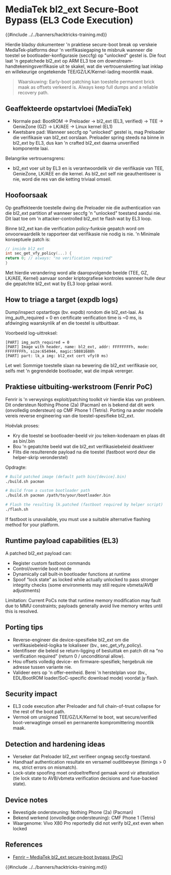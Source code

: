# MediaTek bl2_ext Secure-Boot Bypass (EL3 Code Execution)

{{#include ../../banners/hacktricks-training.md}}

Hierdie bladsy dokumenteer 'n praktiese secure-boot break op verskeie MediaTek-platforms deur 'n verifikasiegaping te misbruik wanneer die toestel se bootloader-konfigurasie (seccfg) op "unlocked" gestel is. Die fout laat 'n gepatchede bl2_ext op ARM EL3 toe om downstream-handtekeningsverifikasie uit te skakel, wat die vertrouensketting laat inklap en willekeurige ongetekende TEE/GZ/LK/Kernel-lading moontlik maak.

> Waarskuwing: Early-boot patching kan toestelle permanent brick maak as offsets verkeerd is. Always keep full dumps and a reliable recovery path.

## Geaffekteerde opstartvloei (MediaTek)

- Normale pad: BootROM → Preloader → bl2_ext (EL3, verified) → TEE → GenieZone (GZ) → LK/AEE → Linux kernel (EL1)
- Kwetsbare pad: Wanneer seccfg op "unlocked" gestel is, mag Preloader die verifikasie van bl2_ext oorslaan. Preloader spring steeds na binne in bl2_ext by EL3, dus kan 'n crafted bl2_ext daarna unverified komponente laai.

Belangrike vertrouensgrens:
- bl2_ext voer uit by EL3 en is verantwoordelik vir die verifikasie van TEE, GenieZone, LK/AEE en die kernel. As bl2_ext self nie geauthentiseer is nie, word die res van die ketting triviaal omseil.

## Hoofoorsaak

Op geaffekteerde toestelle dwing die Preloader nie die authentication van die bl2_ext partition af wanneer seccfg 'n "unlocked" toestand aandui nie. Dit laat toe om 'n attacker-controlled bl2_ext te flash wat by EL3 loop.

Binne bl2_ext kan die verification policy-funksie gepatch word om onvoorwaardelik te rapporteer dat verifikasie nie nodig is nie. 'n Minimale konseptuele patch is:
```c
// inside bl2_ext
int sec_get_vfy_policy(...) {
return 0; // always: "no verification required"
}
```
Met hierdie verandering word alle daaropvolgende beelde (TEE, GZ, LK/AEE, Kernel) aanvaar sonder kriptografiese kontroles wanneer hulle deur die gepatchte bl2_ext wat by EL3 loop gelaai word.

## How to triage a target (expdb logs)

Dump/inspect opstartlogs (bv. expdb) rondom die bl2_ext-laai. As img_auth_required = 0 en certificate verification time is ~0 ms, is afdwinging waarskynlik af en die toestel is uitbuitbaar.

Voorbeeld log-uittreksel:
```
[PART] img_auth_required = 0
[PART] Image with header, name: bl2_ext, addr: FFFFFFFFh, mode: FFFFFFFFh, size:654944, magic:58881688h
[PART] part: lk_a img: bl2_ext cert vfy(0 ms)
```
Let wel: Sommige toestelle slaan na bewering die bl2_ext verifikasie oor, selfs met 'n gegrendelde bootloader, wat die impak vererger.

## Praktiese uitbuiting-werkstroom (Fenrir PoC)

Fenrir is 'n verwysings exploit/patching toolkit vir hierdie klas van probleem. Dit ondersteun Nothing Phone (2a) (Pacman) en is bekend dat dit werk (onvolledig ondersteun) op CMF Phone 1 (Tetris). Porting na ander modelle vereis reverse engineering van die toestel-spesifieke bl2_ext.

Hoëvlak proses:
- Kry die toestel se bootloader-beeld vir jou teiken-kodenaam en plaas dit as bin/<device>.bin
- Bou 'n gepatchte beeld wat die bl2_ext verifikasiebeleid deaktiveer
- Flits die resulterende payload na die toestel (fastboot word deur die helper-skrip veronderstel)

Opdragte:
```bash
# Build patched image (default path bin/[device].bin)
./build.sh pacman

# Build from a custom bootloader path
./build.sh pacman /path/to/your/bootloader.bin

# Flash the resulting lk.patched (fastboot required by helper script)
./flash.sh
```
If fastboot is unavailable, you must use a suitable alternative flashing method for your platform.

## Runtime payload capabilities (EL3)

A patched bl2_ext payload can:
- Register custom fastboot commands
- Control/override boot mode
- Dynamically call built‑in bootloader functions at runtime
- Spoof “lock state” as locked while actually unlocked to pass stronger integrity checks (some environments may still require vbmeta/AVB adjustments)

Limitation: Current PoCs note that runtime memory modification may fault due to MMU constraints; payloads generally avoid live memory writes until this is resolved.

## Porting tips

- Reverse-engineer die device-spesifieke bl2_ext om die verifikasiebeleid-logika te lokaliseer (bv., sec_get_vfy_policy).
- Identifiseer die beleid se return-ligging of besluittak en patch dit na “no verification required” (return 0 / unconditional allow).
- Hou offsets volledig device- en firmware-spesifiek; hergebruik nie adresse tussen variante nie.
- Valideer eers op 'n offer-eenheid. Berei 'n herstelplan voor (bv., EDL/BootROM loader/SoC-specific download mode) voordat jy flash.

## Security impact

- EL3 code execution after Preloader and full chain-of-trust collapse for the rest of the boot path.
- Vermoë om unsigned TEE/GZ/LK/Kernel te boot, wat secure/verified boot-verwagtinge omseil en permanente kompromittering moontlik maak.

## Detection and hardening ideas

- Verseker dat Preloader bl2_ext verifieer ongeag seccfg-toestand.
- Handhaaf authentication resultate en versamel ouditbewyse (timings > 0 ms, strict errors on mismatch).
- Lock-state spoofing moet ondoeltreffend gemaak word vir attestation (tie lock state to AVB/vbmeta verification decisions and fuse-backed state).

## Device notes

- Bevestigde ondersteuning: Nothing Phone (2a) (Pacman)
- Bekend werkend (onvolledige ondersteuning): CMF Phone 1 (Tetris)
- Waargenome: Vivo X80 Pro reportedly did not verify bl2_ext even when locked

## References

- [Fenrir – MediaTek bl2_ext secure‑boot bypass (PoC)](https://github.com/R0rt1z2/fenrir)

{{#include ../../banners/hacktricks-training.md}}
